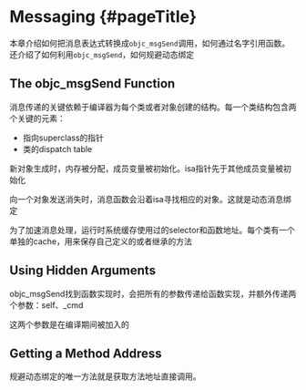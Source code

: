 # Messaging {#pageTitle}

本章介绍如何把消息表达式转换成`objc_msgSend`调用，如何通过名字引用函数。还介绍了如何利用`objc_msgSend`，如何规避动态绑定

## The objc\_msgSend Function

消息传递的关键依赖于编译器为每个类或者对象创建的结构。每一个类结构包含两个关键的元素：

* 指向superclass的指针
* 类的dispatch table

新对象生成时，内存被分配，成员变量被初始化。isa指针先于其他成员变量被初始化

向一个对象发送消失时，消息函数会沿着isa寻找相应的对象。这就是动态消息绑定

为了加速消息处理，运行时系统缓存使用过的selector和函数地址。每个类有一个单独的cache，用来保存自己定义的或者继承的方法

## Using Hidden Arguments

objc\_msgSend找到函数实现时，会把所有的参数传递给函数实现，并额外传递两个参数：self、\_cmd

这两个参数是在编译期间被加入的

## Getting a Method Address

规避动态绑定的唯一方法就是获取方法地址直接调用。



